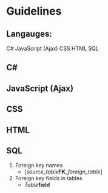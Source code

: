 # Guidelines

## Langauges:
C#
JavaScript (Ajax)
CSS
HTML
SQL

## C#

## JavaScript (Ajax)

## CSS

## HTML

## SQL
1. Foreign key names
    * [*source_table*__FK___*foreign_table*]
2. Foreign key fields in tables
    * *Table***field**